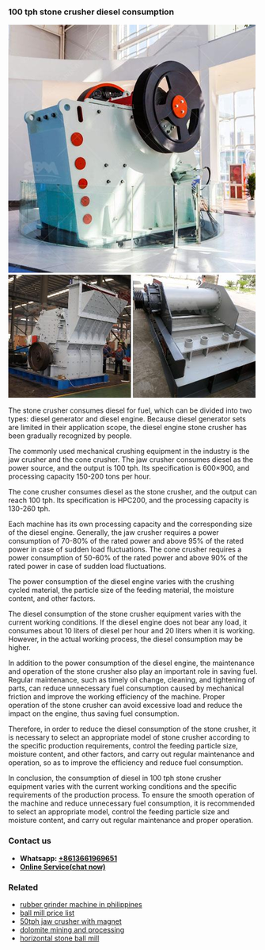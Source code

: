 <h3>100 tph stone crusher diesel consumption</h3><img src='1708332393.jpg' alt=''><p>The stone crusher consumes diesel for fuel, which can be divided into two types: diesel generator and diesel engine. Because diesel generator sets are limited in their application scope, the diesel engine stone crusher has been gradually recognized by people.</p><p>The commonly used mechanical crushing equipment in the industry is the jaw crusher and the cone crusher. The jaw crusher consumes diesel as the power source, and the output is 100 tph. Its specification is 600×900, and processing capacity 150-200 tons per hour.</p><p>The cone crusher consumes diesel as the stone crusher, and the output can reach 100 tph. Its specification is HPC200, and the processing capacity is 130-260 tph.</p><p>Each machine has its own processing capacity and the corresponding size of the diesel engine. Generally, the jaw crusher requires a power consumption of 70-80% of the rated power and above 95% of the rated power in case of sudden load fluctuations. The cone crusher requires a power consumption of 50-60% of the rated power and above 90% of the rated power in case of sudden load fluctuations.</p><p>The power consumption of the diesel engine varies with the crushing cycled material, the particle size of the feeding material, the moisture content, and other factors.</p><p>The diesel consumption of the stone crusher equipment varies with the current working conditions. If the diesel engine does not bear any load, it consumes about 10 liters of diesel per hour and 20 liters when it is working. However, in the actual working process, the diesel consumption may be higher.</p><p>In addition to the power consumption of the diesel engine, the maintenance and operation of the stone crusher also play an important role in saving fuel. Regular maintenance, such as timely oil change, cleaning, and tightening of parts, can reduce unnecessary fuel consumption caused by mechanical friction and improve the working efficiency of the machine. Proper operation of the stone crusher can avoid excessive load and reduce the impact on the engine, thus saving fuel consumption.</p><p>Therefore, in order to reduce the diesel consumption of the stone crusher, it is necessary to select an appropriate model of stone crusher according to the specific production requirements, control the feeding particle size, moisture content, and other factors, and carry out regular maintenance and operation, so as to improve the efficiency and reduce fuel consumption.</p><p>In conclusion, the consumption of diesel in 100 tph stone crusher equipment varies with the current working conditions and the specific requirements of the production process. To ensure the smooth operation of the machine and reduce unnecessary fuel consumption, it is recommended to select an appropriate model, control the feeding particle size and moisture content, and carry out regular maintenance and proper operation.</p><h3>Contact us</h3><ul><li><strong>Whatsapp:&nbsp;<a href="https://wa.me/8613661969651">+8613661969651</a></strong></li><li><a href="https://swt.shibang-china.com/?git&amp;zhl&amp;100 tph stone crusher diesel consumption"><strong>Online Service(chat now)</strong></a></li></ul><h3>Related</h3><ul><li><a href='rubber grinder machine in philippines.md'>rubber grinder machine in philippines</a></li><li><a href='ball mill price list.md'>ball mill price list</a></li><li><a href='50tph jaw crusher with magnet.md'>50tph jaw crusher with magnet</a></li><li><a href='dolomite mining and processing.md'>dolomite mining and processing</a></li><li><a href='horizontal stone ball mill.md'>horizontal stone ball mill</a></li></ul>